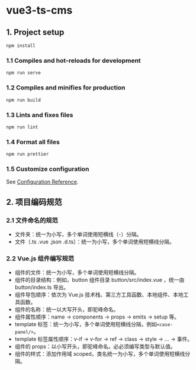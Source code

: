 # vue3-ts-cms

## 1. Project setup

```shell
npm install
```

### 1.1 Compiles and hot-reloads for development

```shell
npm run serve
```

### 1.2 Compiles and minifies for production

```shell
npm run build
```

### 1.3 Lints and fixes files

```shell
npm run lint
```

### 1.4 Format all files

```shell
npm run prettier
```

### 1.5 Customize configuration

See [Configuration Reference](https://cli.vuejs.org/config/).

## 2. 项目编码规范

### 2.1 文件命名的规范

- 文件夹：统一为小写，多个单词使用短横线（-）分隔。
- 文件（.ts .vue .json .d.ts）：统一为小写，多个单词使用短横线分隔。

### 2.2 Vue.js 组件编写规范

- 组件的文件：统一为小写，多个单词使用短横线分隔。
- 组件的目录结构：例如，button 组件目录 button/src/index.vue ，统一由 button/index.ts 导出。
- 组件导包顺序：依次为 Vue.js 技术栈、第三方工具函数、本地组件、本地工具函数。
- 组件的名称：统一以大写开头，即驼峰命名。
- 组件属性顺序：name -> components -> props -> emits -> setup 等。
- template 标签：统一为小写，多个单词使用短横线分隔，例如`<case-panel/>`。
- template 标签属性顺序：v-if -> v-for -> ref -> class -> style -> ... -> 事件。
- 组件的 props：以小写开头，即驼峰命名。必必须编写类型与默认值。
- 组件的样式：添加作用域 scoped，类名统一为小写，多个单词使用短横线分隔。
